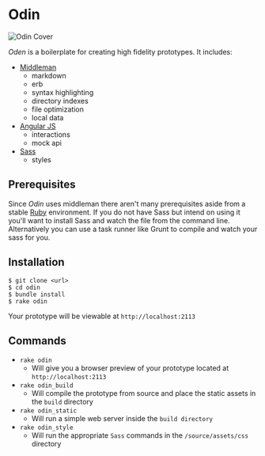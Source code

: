 # Odin

![Odin Cover](http://cdn2.dropmark.com/45280/c63746fd5cd903dd48e59f631dbff9c8fe856259/odin_cover_preview.png)

_Oden_ is a boilerplate for creating high fidelity prototypes. It includes:

- [Middleman](https://github.com/middleman/middleman)
	- markdown
	- erb
	- syntax highlighting
	- directory indexes
	- file optimization
	- local data
- [Angular JS](https://github.com/angular/angular.js)
	- interactions
	- mock api
- [Sass](https://github.com/sass/sass)
	- styles

## Prerequisites

Since _Odin_ uses middleman there aren't many prerequisites aside from a stable [Ruby](http://ruby-lang.org) environment. If you do not have Sass but intend on using it you'll want to install Sass and watch the file from the command line. Alternatively you can use a task runner like Grunt to compile and watch your sass for you.

## Installation

```
$ git clone <url>
$ cd odin
$ bundle install
$ rake odin
```

Your prototype will be viewable at `http://localhost:2113`

## Commands

- `rake odin`
	- Will give you a browser preview of your prototype located at `http://localhost:2113`
- `rake odin_build`
	- Will compile the prototype from source and place the static assets in the `build` directory
- `rake odin_static`
	- Will run a simple web server inside the `build directory`
- `rake odin_style`
	- Will run the appropriate `Sass` commands in the `/source/assets/css` directory